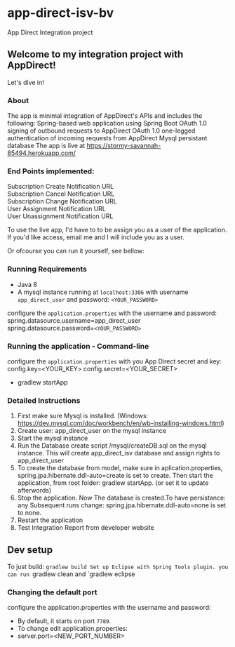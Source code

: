 # app-direct-isv-bv
App Direct Integration project

## Welcome to my integration project with AppDirect!
Let's dive in!

### About
The app is minimal integration of AppDirect's APIs and includes the following:
Spring-based web application using Spring Boot
OAuth 1.0 signing of outbound requests to AppDirect
OAuth 1.0 one-legged authentication of incoming requests from AppDirect
Mysql persistant database
The app is live at https://stormy-savannah-85494.herokuapp.com/

### End Points implemented:
Subscription Create Notification URL <br />
Subscription Cancel Notification URL <br />
Subscription Change Notification URL  <br />
User Assignment Notification URL <br />
User Unassignment Notification URL <br />

To use the live app, I'd have to to be assign you as a user of the application. 
If you'd like access, email me and I will include you as a user. 

Or ofcourse you can run it yourself, see bellow:

### Running Requirements
* Java 8
* A mysql instance running at `localhost:3306` with username `app_direct_user` and password: `<YOUR_PASSWORD>`

configure the `application.properties` with the username and password:
spring.datasource.username=app_direct_user
spring.datasource.password=`<YOUR_PASSWORD>`

### Running the application - Command-line
configure the `application.properties` with you App Direct secret and key:
config.key=<YOUR_KEY>
config.secret=<YOUR_SECRET>

* gradlew startApp

### Detailed Instructions
1. First make sure Mysql is installed. (Windows: https://dev.mysql.com/doc/workbench/en/wb-installing-windows.html)
2. Create user: app_direct_user on the mysql instance
3. Start the mysql instance
4. Run the Database create script /mysql/createDB.sql on the mysql instance. This will create app_direct_isv database and assign rights to app_direct_user
5. To create the database from model, make sure in aplication.properties, 
spring.jpa.hibernate.ddl-auto=create is set to create. Then start the application, from root folder: gradlew startApp. (or set it to update afterwords)
7. Stop the application. Now The database is created.To have persistance: any Subsequent runs change: spring.jpa.hibernate.ddl-auto=none is set to none.
8. Restart the application
9. Test Integration Report from developer website

## Dev setup
To just build: `gradlew build
Set up Eclipse with Spring Tools plugin.
you can run `gradlew clean and `gradlew eclipse

### Changing the default port
configure the application.properties with the username and password:
* By default, it starts on port `7789`.
* To change edit application.properties:
* server.port=<NEW_PORT_NUMBER>

